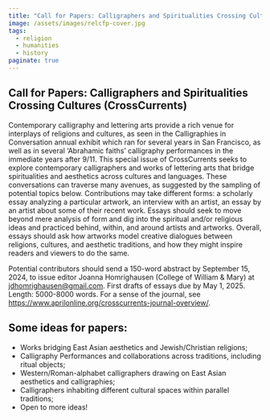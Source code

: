 ```yaml
---
title: "Call for Papers: Calligraphers and Spiritualities Crossing Cultures (CrossCurrents)"
image: /assets/images/relcfp-cover.jpg
tags:
  - religion
  - humanities
  - history
paginate: true   
---
```

## Call for Papers: Calligraphers and Spiritualities Crossing Cultures (CrossCurrents)

Contemporary calligraphy and lettering arts provide a rich venue for interplays of religions and cultures, as seen in the Calligraphies in Conversation annual exhibit which ran for several years in San Francisco, as well as in several ‘Abrahamic faiths’ calligraphy performances in the immediate years after 9/11. This special issue of CrossCurrents seeks to explore contemporary calligraphers and works of lettering arts that bridge spiritualities and aesthetics across cultures and languages. These conversations can traverse many avenues, as suggested by the sampling of potential topics below. Contributions may take different forms: a scholarly essay analyzing a particular artwork, an interview with an artist, an essay by an artist about some of their recent work. Essays should seek to move beyond mere analysis of form and dig into the spiritual and/or religious ideas and practiced behind, within, and around artists and artworks. Overall, essays should ask how artworks model creative dialogues between religions, cultures, and aesthetic traditions, and how they might inspire readers and viewers to do the same.

Potential contributors should send a 150-word abstract by September 15, 2024, to issue editor Joanna Homrighausen (College of William & Mary) at jdhomrighausen@gmail.com. First drafts of essays due by May 1, 2025. Length: 5000-8000 words. For a sense of the journal, see <https://www.aprilonline.org/crosscurrents-journal-overview/>.

## Some ideas for papers:
- Works bridging East Asian aesthetics and Jewish/Christian religions;
- Calligraphy Performances and collaborations across traditions, including ritual
objects;
- Western/Roman-alphabet calligraphers drawing on East Asian aesthetics and
calligraphies;
- Calligraphers inhabiting different cultural spaces within parallel traditions;
- Open to more ideas!